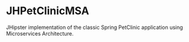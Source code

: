 # JHPetClinicMSA
JHipster implementation of the classic Spring PetClinic application using Microservices Architecture.
